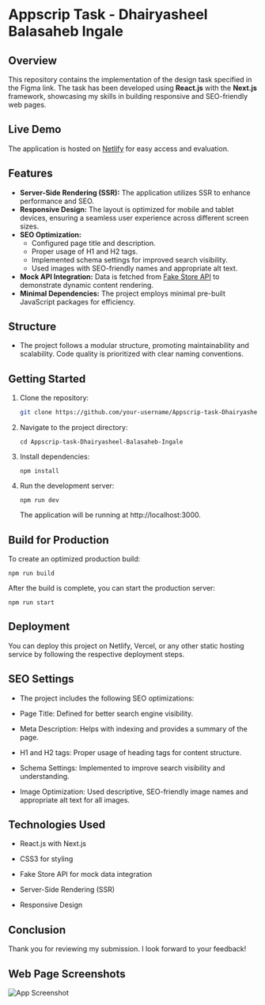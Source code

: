 # Appscrip Task - Dhairyasheel Balasaheb Ingale

## Overview
This repository contains the implementation of the design task specified in the Figma link. The task has been developed using **React.js** with the **Next.js** framework, showcasing my skills in building responsive and SEO-friendly web pages.

## Live Demo
The application is hosted on [Netlify](https://appscripecommerce.netlify.app/) for easy access and evaluation.

## Features
- **Server-Side Rendering (SSR):** The application utilizes SSR to enhance performance and SEO.
- **Responsive Design:** The layout is optimized for mobile and tablet devices, ensuring a seamless user experience across different screen sizes.
- **SEO Optimization:** 
  - Configured page title and description.
  - Proper usage of H1 and H2 tags.
  - Implemented schema settings for improved search visibility.
  - Used images with SEO-friendly names and appropriate alt text.
- **Mock API Integration:** Data is fetched from [Fake Store API](https://fakestoreapi.com/) to demonstrate dynamic content rendering.
- **Minimal Dependencies:** The project employs minimal pre-built JavaScript packages for efficiency.

## Structure
- The project follows a modular structure, promoting maintainability and scalability. Code quality is prioritized with clear naming conventions.

## Getting Started
1. Clone the repository:
   ```bash
   git clone https://github.com/your-username/Appscrip-task-Dhairyasheel-Balasaheb-Ingale.git

2. Navigate to the project directory:
  
       cd Appscrip-task-Dhairyasheel-Balasaheb-Ingale

3. Install dependencies:

       npm install

4. Run the development server:
    
       npm run dev

   The application will be running at http://localhost:3000.


 ## Build for Production

   To create an optimized production build:

    npm run build

   After the build is complete, you can start the production server:
    
    npm run start

## Deployment
You can deploy this project on Netlify, Vercel, or any other static hosting service by following the respective deployment steps.

## SEO Settings
- The project includes the following SEO optimizations:

- Page Title: Defined for better search engine visibility.

- Meta Description: Helps with indexing and provides a summary of the page.

- H1 and H2 tags: Proper usage of heading tags for content structure.

- Schema Settings: Implemented to improve search visibility and understanding.

- Image Optimization: Used descriptive, SEO-friendly image names and appropriate alt text for all images.


## Technologies Used
- React.js with Next.js

- CSS3 for styling

- Fake Store API for mock data integration

- Server-Side Rendering (SSR)

- Responsive Design

## Conclusion
Thank you for reviewing my submission. I look forward to your feedback!

## Web Page Screenshots
![App Screenshot](screenshots/appscrip1.jpeg)



  


